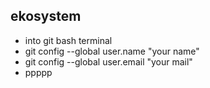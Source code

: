 ## ekosystem
- into git bash terminal 
- git config --global user.name "your name"
- git config --global user.email "your mail"
- ppppp